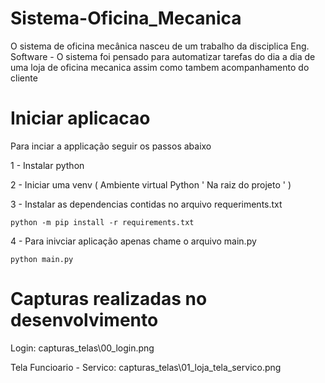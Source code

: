 # Sistema-Oficina_Mecanica

O sistema de oficina mecânica nasceu de um trabalho da disciplica Eng. Software - O sistema foi pensado para automatizar tarefas do dia a dia de uma loja de oficina mecanica assim como tambem acompanhamento do cliente

# Iniciar aplicacao

Para inciar a applicação seguir os passos abaixo

1 - Instalar python

2 - Iniciar uma venv ( Ambiente virtual Python ' Na raiz do projeto ' )

3 - Instalar as dependencias contidas no arquivo requeriments.txt

```
python -m pip install -r requirements.txt
```

4 - Para inivciar aplicação apenas chame o arquivo main.py

```
python main.py
```

# Capturas realizadas no desenvolvimento

Login:	capturas_telas\00_login.png

Tela Funcioario - Servico:	capturas_telas\01_loja_tela_servico.png
